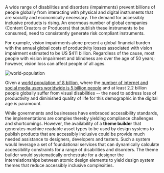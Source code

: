 A wide range of disabilities and disorders (impairments) prevent billions of people globally from interacting with physical and digital instruments that are socially and economically necessary. The demand for accessibly inclusive products is rising. An enormous number of global companies (Content Creators or Producers) that publish these instruments to be consumed, need to consistently generate risk compliant instruments.

For example, vision impairments alone present a global financial burden with the annual global costs of productivity losses associated with vision impairment estimated to be US $411 billion. Regardless of the cause, most people with vision impairment and blindness are over the age of 50 years; however, vision loss can affect people of all ages.

![world-population](../../_images/statista-2023-digital-population-worldwide.png)

Given a [world population of 8 billion](https://www.worldometers.info/world-population/), where the [number of internet and social media users worldwide is 5 billion people](https://www.statista.com/statistics/617136/digital-population-worldwide/) and at least 2.2 billion people globally suffer from visual disabilities -- the need to address loss of productivity and diminished quality of life for this demographic in the digital age is paramount.

While governments and businesses have embraced accessibility standards, the implementations are complex thereby yielding compliance challenges and shortcomings. However, the availability of a **theme builder** that generates machine readable asset types to be used by design systems to publish products that are accessibly inclusive could be provide much needed assistance to designers, developers and testers. Such a system would leverage a set of foundational services that can dynamically calculate accessibility constraints for a range of disabilities and disorders. The theme builder would systematically orchestrate for a designer the interrelationships between atomic design elements to yield design system themes that reduce accessibly inclusive complexities.